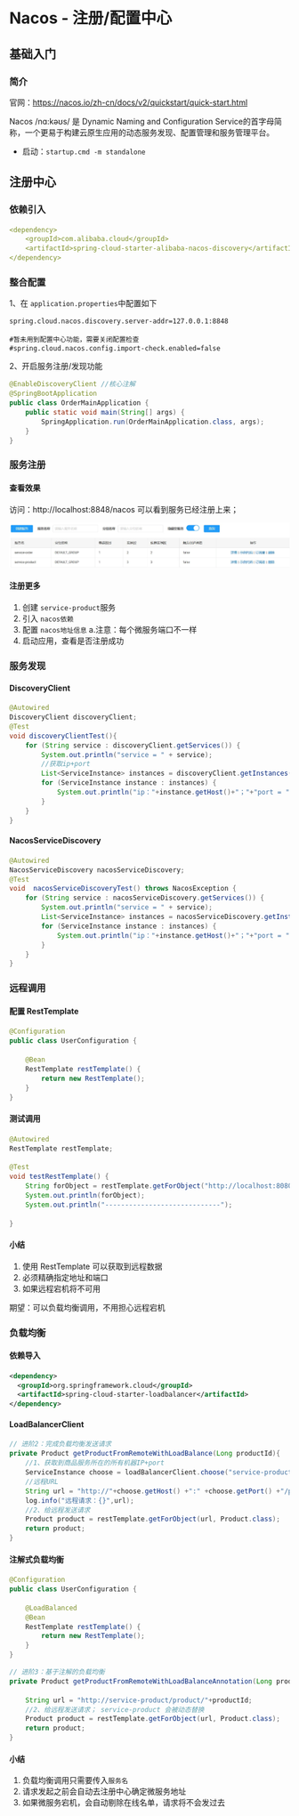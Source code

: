 #  Nacos - 注册/配置中心

## 基础入门

### 简介

官网：https://nacos.io/zh-cn/docs/v2/quickstart/quick-start.html

Nacos /nɑ:kəʊs/ 是 Dynamic Naming and Configuration Service的首字母简称，一个更易于构建云原生应用的动态服务发现、配置管理和服务管理平台。

- 启动：`startup.cmd -m standalone`

## 注册中心

### 依赖引入

```yaml
<dependency>
    <groupId>com.alibaba.cloud</groupId>
    <artifactId>spring-cloud-starter-alibaba-nacos-discovery</artifactId>
</dependency>
```

###  整合配置

1、在 `application.properties`中配置如下

```properties
spring.cloud.nacos.discovery.server-addr=127.0.0.1:8848

#暂未用到配置中心功能，需要关闭配置检查
#spring.cloud.nacos.config.import-check.enabled=false
```

2、开启服务注册/发现功能

```java
@EnableDiscoveryClient //核心注解
@SpringBootApplication
public class OrderMainApplication {
	public static void main(String[] args) {
		SpringApplication.run(OrderMainApplication.class, args);
	}
}
```

### 服务注册

#### 查看效果

访问：http://localhost:8848/nacos 可以看到服务已经注册上来；

![](images/1.服务注册.png)

#### 注册更多

1. 创建 `service-product`服务
2. 引入 `nacos依赖`
3. 配置 `nacos地址信息`
   a.注意：每个微服务端口不一样
4. 启动应用，查看是否注册成功

###  服务发现

#### DiscoveryClient

```java
@Autowired
DiscoveryClient discoveryClient;
@Test
void discoveryClientTest(){
    for (String service : discoveryClient.getServices()) {
        System.out.println("service = " + service);
        //获取ip+port
        List<ServiceInstance> instances = discoveryClient.getInstances(service);
        for (ServiceInstance instance : instances) {
            System.out.println("ip："+instance.getHost()+"；"+"port = " + instance.getPort());
        }
    }
}
```

#### NacosServiceDiscovery

```java
@Autowired
NacosServiceDiscovery nacosServiceDiscovery;
@Test
void  nacosServiceDiscoveryTest() throws NacosException {
    for (String service : nacosServiceDiscovery.getServices()) {
        System.out.println("service = " + service);
        List<ServiceInstance> instances = nacosServiceDiscovery.getInstances(service);
        for (ServiceInstance instance : instances) {
            System.out.println("ip："+instance.getHost()+"；"+"port = " + instance.getPort());
        }
    }
}
```

### 远程调用

#### 配置 RestTemplate

```java
@Configuration
public class UserConfiguration {
   
    @Bean
    RestTemplate restTemplate() {
        return new RestTemplate();
    }
}
```

#### 测试调用

```java
@Autowired
RestTemplate restTemplate;

@Test
void testRestTemplate() {
    String forObject = restTemplate.getForObject("http://localhost:8080/movie", String.class);
    System.out.println(forObject);
    System.out.println("-----------------------------");

}
```

#### 小结

1. 使用 RestTemplate 可以获取到远程数据
2. 必须精确指定地址和端口
3. 如果远程宕机将不可用

期望：可以负载均衡调用，不用担心远程宕机

### 负载均衡

#### 依赖导入

```xml
<dependency>
  <groupId>org.springframework.cloud</groupId>
  <artifactId>spring-cloud-starter-loadbalancer</artifactId>
</dependency>
```

#### LoadBalancerClient

```java
// 进阶2：完成负载均衡发送请求
private Product getProductFromRemoteWithLoadBalance(Long productId){
    //1、获取到商品服务所在的所有机器IP+port
    ServiceInstance choose = loadBalancerClient.choose("service-product");
    //远程URL
    String url = "http://"+choose.getHost() +":" +choose.getPort() +"/product/"+productId;
    log.info("远程请求：{}",url);
    //2、给远程发送请求
    Product product = restTemplate.getForObject(url, Product.class);
    return product;
}
```

#### 注解式负载均衡

```java
@Configuration
public class UserConfiguration {
    
    @LoadBalanced
    @Bean
    RestTemplate restTemplate() {
        return new RestTemplate();
    }
}
```

```java
// 进阶3：基于注解的负载均衡
private Product getProductFromRemoteWithLoadBalanceAnnotation(Long productId){

    String url = "http://service-product/product/"+productId;
    //2、给远程发送请求； service-product 会被动态替换
    Product product = restTemplate.getForObject(url, Product.class);
    return product;
}
```

####  小结

1. 负载均衡调用只需要传入`服务名`
2. 请求发起之前会自动去注册中心确定微服务地址
3. 如果微服务宕机，会自动剔除在线名单，请求将不会发过去







